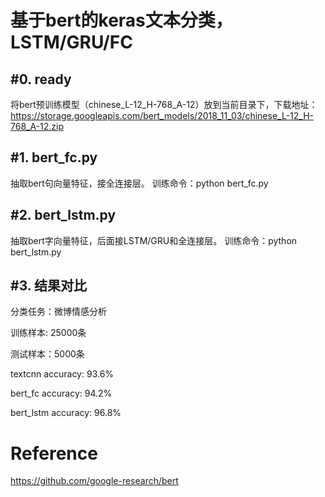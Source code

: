 基于bert的keras文本分类，LSTM/GRU/FC
====
#0. ready
-------
  将bert预训练模型（chinese_L-12_H-768_A-12）放到当前目录下，下载地址：https://storage.googleapis.com/bert_models/2018_11_03/chinese_L-12_H-768_A-12.zip
  
#1. bert_fc.py
------
  抽取bert句向量特征，接全连接层。
  训练命令：python bert_fc.py
  
#2. bert_lstm.py
-----
  抽取bert字向量特征，后面接LSTM/GRU和全连接层。
  训练命令：python bert_lstm.py
  
#3. 结果对比
------
  分类任务：微博情感分析
  
  训练样本: 25000条
  
  测试样本：5000条
  
  textcnn accuracy: 93.6%
  
  bert_fc accuracy: 94.2%
  
  bert_lstm accuracy: 96.8%

Reference
=====
https://github.com/google-research/bert
